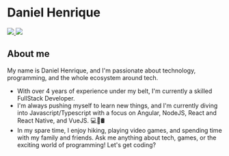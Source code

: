 # Daniel Henrique

<a href="https://www.linkedin.com/in/medanielsantos">
 <img src="https://img.shields.io/badge/Linkedin-blue?style=flat-square&logo=Linkedin" />
</a>

<a href="mailto:me@danielsantos.me">
 <img src="https://img.shields.io/badge/-Email-c14438?style=flat-square&logo=Gmail&logoColor=white" />
</a>

## About me 

My name is Daniel Henrique, and I'm passionate about technology, programming, and the whole ecosystem around tech. 
- With over 4 years of experience under my belt, I'm currently a skilled FullStack Developer.
- I'm always pushing myself to learn new things, and I'm currently diving into Javascript/Typescript with a focus on Angular, NodeJS, React and React Native, and VueJS. 💻📱🛢
- In my spare time, I enjoy hiking, playing video games, and spending time with my family and friends. Ask me anything about tech, games, or the exciting world of programming! Let's get coding?
